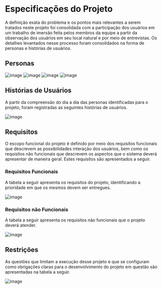 # Especificações do Projeto

A definição exata do problema e os pontos mais relevantes a serem tratados neste projeto foi consolidada com a participação dos usuários em um trabalho de imersão feita pelos membros da equipe a partir da observação dos usuários em seu local natural e por meio de entrevistas. Os detalhes levantados nesse processo foram consolidados na forma de personas e histórias de usuários.

## Personas

![image](https://user-images.githubusercontent.com/114542015/193111864-516fa4b5-fd64-4eb2-8400-af6633dbf148.png)
![image](https://user-images.githubusercontent.com/114542015/193112062-320065ca-8ee8-4ceb-bf20-0be3c70ccb16.png)
![image](https://user-images.githubusercontent.com/114542015/193112129-abee331a-5e50-4767-89e2-183885924550.png)
![image](https://user-images.githubusercontent.com/114542015/193112213-692b6930-b88a-4f8a-9a74-f0bbc437a7c7.png)



## Histórias de Usuários

A partir da compreensão do dia a dia das personas identificadas para o projeto, foram registradas as seguintes histórias de usuários.

![image](https://user-images.githubusercontent.com/114542015/193112599-bb64cb13-9aab-40af-9cef-e4cf9a80e66e.png)


## Requisitos

O escopo funcional do projeto é definido por meio dos requisitos funcionais que descrevem as possibilidades interação dos usuários, bem como os requisitos não funcionais que descrevem os aspectos que o sistema deverá apresentar de maneira geral. Estes requisitos são apresentados a seguir.

### Requisitos Funcionais

A tabela a seguir apresenta os requisitos do projeto, identificando a prioridade em que os mesmos devem ser entregues.

![image](https://user-images.githubusercontent.com/114542015/193112778-61fe7981-6fec-4c32-a4ca-7dfca4c882a7.png)



### Requisitos não Funcionais

A tabela a seguir apresenta os requisitos não funcionais que o projeto deverá atender.

![image](https://user-images.githubusercontent.com/114542015/193113028-402f83d7-318d-4efa-ba94-80441b39675b.png)


## Restrições

As questões que limitam a execução desse projeto e que se configuram como obrigações claras para o desenvolvimento do projeto em questão são apresentadas na tabela a seguir.

![image](https://user-images.githubusercontent.com/114542015/193113275-bc68f35b-023b-4682-97c0-35866ae6d230.png)
